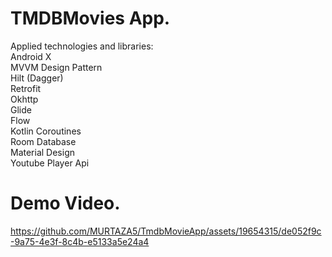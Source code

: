 # TMDBMovies App.
Applied technologies and libraries:<br>
Android X<br>
MVVM Design Pattern<br>
Hilt (Dagger)<br>
Retrofit<br>
Okhttp<br>
Glide<br>
Flow<br>
Kotlin Coroutines<br>
Room Database<br>
Material Design<br>
Youtube Player Api<br>
# Demo Video.<br>
https://github.com/MURTAZA5/TmdbMovieApp/assets/19654315/de052f9c-9a75-4e3f-8c4b-e5133a5e24a4
